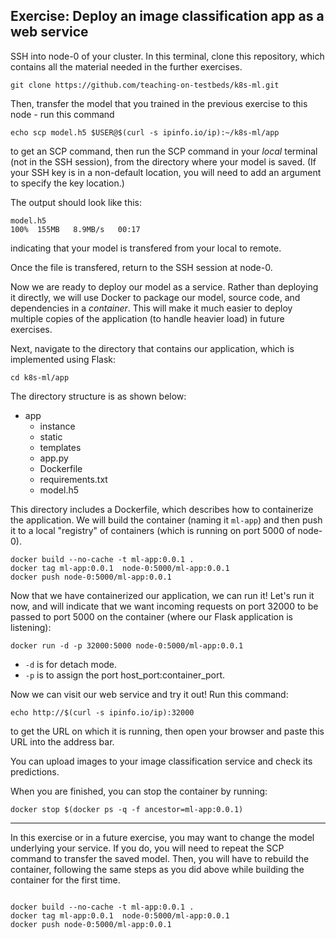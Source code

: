 ## Exercise: Deploy an image classification app as a web service

SSH into node-0 of your cluster. In this terminal, clone this repository, which contains all the material needed in the further exercises.

``` shell
git clone https://github.com/teaching-on-testbeds/k8s-ml.git
```

Then, transfer the model that you trained in the previous exercise to this node - run this command

``` shell
echo scp model.h5 $USER@$(curl -s ipinfo.io/ip):~/k8s-ml/app
```

to get an SCP command, then run the SCP command in your *local* terminal (not in the SSH session), from the directory where your model is saved. (If your SSH key is in a non-default location, you will need to add an argument to specify the key location.)

The output should look like this:

``` shell
model.h5                                                                                                                  100%  155MB   8.9MB/s   00:17
```
indicating that your model is transfered from your local to remote.

Once the file is transfered, return to the SSH session at node-0.

Now we are ready to deploy our model as a service. Rather than deploying it directly, we will use Docker to package our model, source code, and dependencies in a *container*. This will make it much easier to deploy multiple copies of the application (to handle heavier load) in future exercises.

Next, navigate to the directory that contains our application, which is implemented using Flask:

``` shell
cd k8s-ml/app
```

The directory structure is as shown below:

-   app
    -   instance
    -   static
    -   templates
    -   app.py
    -   Dockerfile
    -   requirements.txt
    -   model.h5

This directory includes a Dockerfile, which describes how to containerize the application. We will build the container (naming it `ml-app`) and then push it to a local "registry" of containers (which is running on port 5000 of node-0).

``` shell
docker build --no-cache -t ml-app:0.0.1 .
docker tag ml-app:0.0.1  node-0:5000/ml-app:0.0.1
docker push node-0:5000/ml-app:0.0.1
```

Now that we have containerized our application, we can run it! Let's run it now, and will indicate that we want incoming requests on port 32000 to be passed to port 5000 on the container (where our Flask application is listening):

``` shell
docker run -d -p 32000:5000 node-0:5000/ml-app:0.0.1
```

-   `-d` is for detach mode.
-   `-p` is to assign the port host_port:container_port.

Now we can visit our web service and try it out! Run this command:

``` shell
echo http://$(curl -s ipinfo.io/ip):32000
```

to get the URL on which it is running, then open your browser and paste this URL into the address bar.

You can upload images to your image classification service and check its predictions.

When you are finished, you can stop the container by running:


``` shell
docker stop $(docker ps -q -f ancestor=ml-app:0.0.1)

```

---

In this exercise or in a future exercise, you may want to change the model underlying your service. If you do, you will need to repeat the SCP command to transfer the saved model. Then, you will have to rebuild the container, following the same steps as you did above while building the container for the first time.

``` shell

docker build --no-cache -t ml-app:0.0.1 .
docker tag ml-app:0.0.1  node-0:5000/ml-app:0.0.1
docker push node-0:5000/ml-app:0.0.1
```
